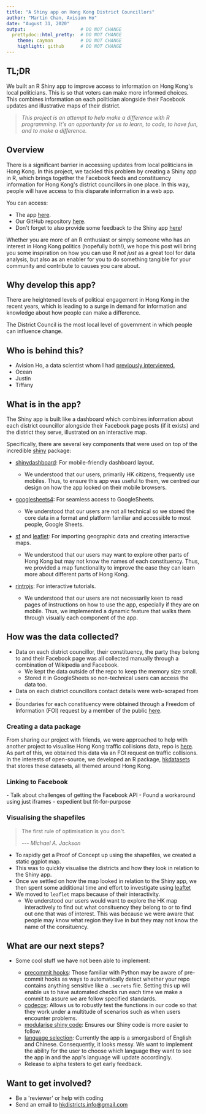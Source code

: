 ```yaml
---
title: "A Shiny app on Hong Kong District Councillors"
author: "Martin Chan, Avision Ho"
date: "August 31, 2020"
output:                    # DO NOT CHANGE
  prettydoc::html_pretty:  # DO NOT CHANGE
    theme: cayman          # DO NOT CHANGE
    highlight: github      # DO NOT CHANGE
---
```


## TL;DR
We built an R Shiny app to improve access to information on Hong Kong's local politicians. This is so that voters can make more informed choices. This combines information on each politician alongside their Facebook updates and illustrative maps of their district.

> *This project is an attempt to help make a difference with R programming. It's an opportunity for us to learn, to code, to have fun, and to make a difference.*

## Overview
There is a significant barrier in accessing updates from local politicians in Hong Kong. In this project, we tackled this problem by creating a Shiny app in R, which brings together the Facebook feeds and constituency information for Hong Kong's district councillors in one place. In this way, people will have access to this disparate information in a web app.

You can access:

- The app [here](https://hkdistricts-info.shinyapps.io/dashboard-hkdistrictcouncillors/). 
- Our GitHub repository [here](https://github.com/avisionh/dashboard-hkdistrictcouncillors). 
- Don't forget to also provide some feedback to the Shiny app [here](https://hkdistrictsinfo.typeform.com/to/gFHC02gE)!

Whether you are more of an R enthusiast or simply someone who has an interest in Hong Kong politics (hopefully both!), we hope this post will bring you some inspiration on how you can use R _not just_ as a great tool for data analysis, but also as an enabler for you to do something tangible for your community and contribute to causes you care about. 

## Why develop this app?
There are heightened levels of political engagement in Hong Kong in the recent years, which is leading to a surge in demand for information and knowledge about how people can make a difference. 

The District Council is the most local level of government in which people can influence change.

## Who is behind this?
- Avision Ho, a data scientist whom I had [previously interviewed.](https://martinctc.github.io/blog/data-chats-an-interview-with-avision-ho/)
- Ocean
- Justin
- Tiffany

## What is in the app?

The Shiny app is built like a dashboard which combines information about each district councillor alongside their Facebook page posts (if it exists) and the district they serve, illustrated on an interactive map.

Specifically, there are several key components that were used on top of the incredible [shiny](https://github.com/rstudio/shiny) package:

- [shinydashboard](https://github.com/rstudio/shinydashboard): For mobile-friendly dashboard layout.
    + We understood that our users, primarily HK citizens, frequently use mobiles. Thus, to ensure this app was useful to them, we centred our design on how the app looked on their mobile browsers.
    
- [googlesheets4](https://github.com/tidyverse/googlesheets4): For seamless access to GoogleSheets.
    + We understood that our users are not all technical so we stored the core data in a format and platform familiar and accessible to most people, Google Sheets.
    
- [sf](https://github.com/r-spatial/sf) and [leaflet](https://github.com/rstudio/leaflet): For importing geographic data and creating interactive maps.
    + We understood that our users may want to explore other parts of Hong Kong but may not know the names of each constituency. Thus, we provided a map functionality to improve the ease they can learn more about different parts of Hong Kong.

- [rintrojs](https://github.com/carlganz/rintrojs): For interactive tutorials.
    + We understood that our users are not necessarily keen to read pages of instructions on how to use the app, especially if they are on mobile. Thus, we implemented a dynamic feature that walks them through visually each component of the app.

## How was the data collected?

<Insert screenshot>

- Data on each district councillor, their constituency, the party they belong to and their Facebook page was all collected manually through a combination of Wikipedia and Facebook.
    + We kept the data outside of the repo to keep the memory size small.
    + Stored it in GoogleSheets so non-technical users can access the data too.
- Data on each district councillors contact details were web-scraped from ...
- Boundaries for each constituency were obtained through a Freedom of Information (FOI) request by a member of the public [here](https://accessinfo.hk/en/request/shapefileshp_for_2019_district_c).

### Creating a data package
From sharing our project with friends, we were approached to help with another project to visualise Hong Kong traffic collisions data, repo is [here](https://github.com/Hong-Kong-Districts-Info/hktrafficcollisions). As part of this, we obtained this data via an FOI request on traffic collisions. In the interests of open-source, we developed an R package, [hkdatasets](https://github.com/Hong-Kong-Districts-Info/hkdatasets) that stores these datasets, all themed around Hong Kong.

### Linking to Facebook
<Insert screenshot>
- Talk about challenges of getting the Facebook API
- Found a workaround using just iframes - expedient but fit-for-purpose

### Visualising the shapefiles 

<Insert screenshot>

> The first rule of optimisation is you don't.
>
> --- *Michael A. Jackson*

- To rapidly get a Proof of Concept up using the shapefiles, we created a static ggplot map.
- This was to quickly visualise the districts and how they look in relation to the Shiny app.
- Once we settled on how the map looked in relation to the Shiny app, we then spent some additional time and effort to investigate using [leaftet](https://github.com/rstudio/leaflet)
- We moved to `leaflet` maps because of their interactivity. 
     + We understood our users would want to explore the HK map interactively to find out what consituency they belong to or to find out one that was of interest. This was because we were aware that people may know what region they live in but they may not know the name of the consituency.

## What are our next steps?
- Some cool stuff we have not been able to implement:

    + [precommit hooks](https://github.com/Hong-Kong-Districts-Info/dashboard-hkdistrictcouncillors/issues/17): Those familiar with Python may be aware of pre-commit hooks as ways to automatically detect whether your repo contains anything sensitive like a `.secrets` file. Setting this up will enable us to have automated checks run each time we make a commit to assure we are follow specified standards.
    + [codecov](https://github.com/Hong-Kong-Districts-Info/dashboard-hkdistrictcouncillors/issues/33): Allows us to robustly test the functions in our code so that they work under a multitude of scenarios such as when users encounter problems.
    + [modularise shiny code](https://github.com/Hong-Kong-Districts-Info/dashboard-hkdistrictcouncillors/issues/26): Ensures our Shiny code is more easier to follow.
    + [language selection](https://github.com/Hong-Kong-Districts-Info/dashboard-hkdistrictcouncillors/issues/36): Currently the app is a smorgasbord of English and Chinese. Consequently, it looks messy. We want to implement the ability for the user to choose which language they want to see the app in and the app's language will update accordingly.
    + Release to alpha testers to get early feedback.
    
## Want to get involved?
- Be a 'reviewer' or help with coding
- Send an email to hkdistricts.info@gmail.com